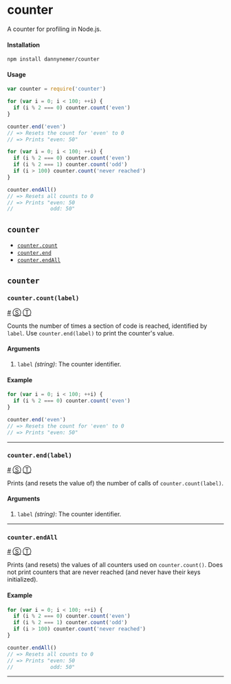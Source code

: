 # counter

A counter for profiling in Node.js.

#### Installation
```shell
npm install dannynemer/counter
```

#### Usage
```js
var counter = require('counter')

for (var i = 0; i < 100; ++i) {
  if (i % 2 === 0) counter.count('even')
}

counter.end('even')
// => Resets the count for 'even' to 0
// => Prints "even: 50"

for (var i = 0; i < 100; ++i) {
  if (i % 2 === 0) counter.count('even')
  if (i % 2 === 1) counter.count('odd')
  if (i > 100) counter.count('never reached')
}

counter.endAll()
// => Resets all counts to 0
// => Prints "even: 50
//            odd: 50"
```

<!-- div class="toc-container" -->

<!-- div -->

## `counter`
* <a href="#counter-count">`counter.count`</a>
* <a href="#counter-end">`counter.end`</a>
* <a href="#counter-endAll">`counter.endAll`</a>

<!-- /div -->

<!-- /div -->

<!-- div class="doc-container" -->

<!-- div -->

## `counter`

<!-- div -->

### <a id="counter-count"></a>`counter.count(label)`
<a href="#counter-count">#</a> [&#x24C8;](https://github.com/DannyNemer/counter/blob/master/counter.js#L34 "View in source") [&#x24C9;][1]

Counts the number of times a section of code is reached, identified by `label`. Use `counter.end(label)` to print the counter's value.

#### Arguments
1. `label` *(string)*: The counter identifier.

#### Example
```js
for (var i = 0; i < 100; ++i) {
  if (i % 2 === 0) counter.count('even')
}

counter.end('even')
// => Resets the count for 'even' to 0
// => Prints "even: 50"
```
* * *

<!-- /div -->

<!-- div -->

### <a id="counter-end"></a>`counter.end(label)`
<a href="#counter-end">#</a> [&#x24C8;](https://github.com/DannyNemer/counter/blob/master/counter.js#L46 "View in source") [&#x24C9;][1]

Prints (and resets the value of) the number of calls of `counter.count(label)`.

#### Arguments
1. `label` *(string)*: The counter identifier.

* * *

<!-- /div -->

<!-- div -->

### <a id="counter-endAll"></a>`counter.endAll`
<a href="#counter-endAll">#</a> [&#x24C8;](https://github.com/DannyNemer/counter/blob/master/counter.js#L74 "View in source") [&#x24C9;][1]

Prints (and resets) the values of all counters used on `counter.count()`. Does not print counters that are never reached (and never have their keys initialized).

#### Example
```js
for (var i = 0; i < 100; ++i) {
  if (i % 2 === 0) counter.count('even')
  if (i % 2 === 1) counter.count('odd')
  if (i > 100) counter.count('never reached')
}

counter.endAll()
// => Resets all counts to 0
// => Prints "even: 50
//            odd: 50"
```
* * *

<!-- /div -->

<!-- /div -->

<!-- /div -->

 [1]: #counter "Jump back to the TOC."
